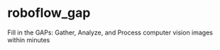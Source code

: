 # roboflow_gap
Fill in the GAPs: Gather, Analyze, and Process computer vision images within minutes
